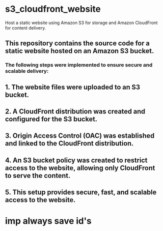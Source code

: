 # s3_cloudfront_website
Host a static website using Amazon S3 for storage and Amazon CloudFront for content delivery.

## This repository contains the source code for a static website hosted on an Amazon S3 bucket. 

### The following steps were implemented to ensure secure and scalable delivery:

## 1. The website files were uploaded to an S3 bucket.
## 2. A CloudFront distribution was created and configured for the S3 bucket.
## 3. Origin Access Control (OAC) was established and linked to the CloudFront distribution.
## 4. An S3 bucket policy was created to restrict access to the website, allowing only CloudFront to serve the content.
## 5. This setup provides secure, fast, and scalable access to the website.

# imp always save id's